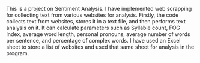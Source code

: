 This is a project on Sentiment Analysis.
I have implemented web scrapping for collecting text from various websites for analysis.
Firstly, the code collects text from websites, stores it in a text file, and then performs text analysis on it.
It can calculate parameters such as Syllable count, FOG Index, average word length, personal pronouns, average number of words per sentence, and percentage of complex words.
I have used an Excel sheet to store a list of websites and used that same sheet for analysis in the program.
